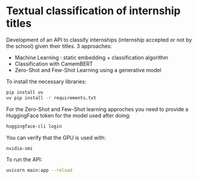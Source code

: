 # Textual classification of internship titles

Development of an API to classify internships (internship accepted or not by the school) given their titles. 3 approaches:
- Machine Learning : static embedding + classification algorithm
- Classification with CamemBERT
- Zero-Shot and Few-Shot Learning using a generative model

To install the necessary libraries:
```bash
pip install uv
uv pip install -r requirements.txt
```
For the Zero-Shot and Few-Shot learning approches you need to provide a HuggingFace token for the model used after doing:
```bash
huggingface-cli login
```
You can verify that the GPU is used with:
```bash
nvidia-smi
```
To run the API:
```bash
uvicorn main:app --reload
```
